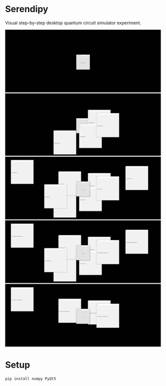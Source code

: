# Serendipy
Visual step-by-step desktop quantum circuit simulator experiment.

![State 1](https://github.com/ietsnut/serendipy/blob/main/1.jpg?raw=true)
![State 2](https://github.com/ietsnut/serendipy/blob/main/2.jpg?raw=true)
![State 3](https://github.com/ietsnut/serendipy/blob/main/3.jpg?raw=true)
![State 4](https://github.com/ietsnut/serendipy/blob/main/4.jpg?raw=true)
![State 5](https://github.com/ietsnut/serendipy/blob/main/5.jpg?raw=true)

# Setup
```sh
pip install numpy PyQt5
```

